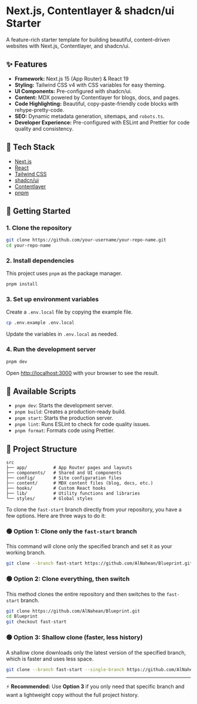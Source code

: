 # Next.js, Contentlayer & shadcn/ui Starter

A feature-rich starter template for building beautiful, content-driven websites with Next.js, Contentlayer, and shadcn/ui.

## ✨ Features

- **Framework:** Next.js 15 (App Router) & React 19
- **Styling:** Tailwind CSS v4 with CSS variables for easy theming.
- **UI Components:** Pre-configured with shadcn/ui.
- **Content:** MDX powered by Contentlayer for blogs, docs, and pages.
- **Code Highlighting:** Beautiful, copy-paste-friendly code blocks with rehype-pretty-code.
- **SEO:** Dynamic metadata generation, sitemaps, and `robots.ts`.
- **Developer Experience:** Pre-configured with ESLint and Prettier for code quality and consistency.

## 🚀 Tech Stack

- [Next.js](https://nextjs.org/)
- [React](https://react.dev/)
- [Tailwind CSS](https://tailwindcss.com/)
- [shadcn/ui](https://ui.shadcn.com/)
- [Contentlayer](https://www.contentlayer.dev/)
- [pnpm](https://pnpm.io/)

## 🚀 Getting Started

### 1. Clone the repository

```bash
git clone https://github.com/your-username/your-repo-name.git
cd your-repo-name
```

### 2. Install dependencies

This project uses `pnpm` as the package manager.

```bash
pnpm install
```

### 3. Set up environment variables

Create a `.env.local` file by copying the example file.

```bash
cp .env.example .env.local
```

Update the variables in `.env.local` as needed.

### 4. Run the development server

```bash
pnpm dev
```

Open [http://localhost:3000](http://localhost:3000) with your browser to see the result.

## 📜 Available Scripts

- `pnpm dev`: Starts the development server.
- `pnpm build`: Creates a production-ready build.
- `pnpm start`: Starts the production server.
- `pnpm lint`: Runs ESLint to check for code quality issues.
- `pnpm format`: Formats code using Prettier.

## 📁 Project Structure

```
src
├── app/          # App Router pages and layouts
├── components/   # Shared and UI components
├── config/       # Site configuration files
├── content/      # MDX content files (blog, docs, etc.)
├── hooks/        # Custom React hooks
├── lib/          # Utility functions and libraries
└── styles/       # Global styles
```


To clone the `fast-start` branch directly from your repository, you have a few options. Here are three ways to do it:

### 🟢 Option 1: Clone only the `fast-start` branch
This command will clone only the specified branch and set it as your working branch.

```bash
git clone --branch fast-start https://github.com/AlNahean/Blueprint.git
```

### 🟢 Option 2: Clone everything, then switch
This method clones the entire repository and then switches to the `fast-start` branch.

```bash
git clone https://github.com/AlNahean/Blueprint.git
cd Blueprint
git checkout fast-start
```

### 🟢 Option 3: Shallow clone (faster, less history)
A shallow clone downloads only the latest version of the specified branch, which is faster and uses less space.

```bash
git clone --branch fast-start --single-branch https://github.com/AlNahean/Blueprint.git
```

---

⚡ **Recommended:** Use **Option 3** if you only need that specific branch and want a lightweight copy without the full project history.
